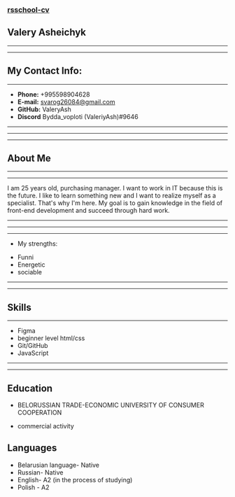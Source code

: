 ### [rsschool-cv](#)
## Valery Asheichyk
********
********
## My Contact Info:
**************
* **Phone:** +995598904628
* **E-mail:** svarog26084@gmail.com
* **GitHub:** ValeryAsh
* **Discord** Bydda_voploti (ValeriyAsh)#9646
**********
**********
**********
## About Me 
**********
**********
I am 25 years old, purchasing manager. I want to work in IT because this is the future. I like to learn something new and I want to realize myself as a specialist. That's why I'm here. My goal is to gain knowledge in the field of front-end development and succeed through hard work.
********
********
********
* My strengths:
- Funni
- Energetic
- sociable
******
******
## Skills
******
* Figma
* beginner level html/css
* Git/GitHub
* JavaScript 
********
********
## Education
* BELORUSSIAN TRADE-ECONOMIC UNIVERSITY OF CONSUMER COOPERATION
+ commercial activity
## Languages
* Belarusian language- Native
* Russian- Native
* English- A2 (in the process of studying)
* Polish - A2
